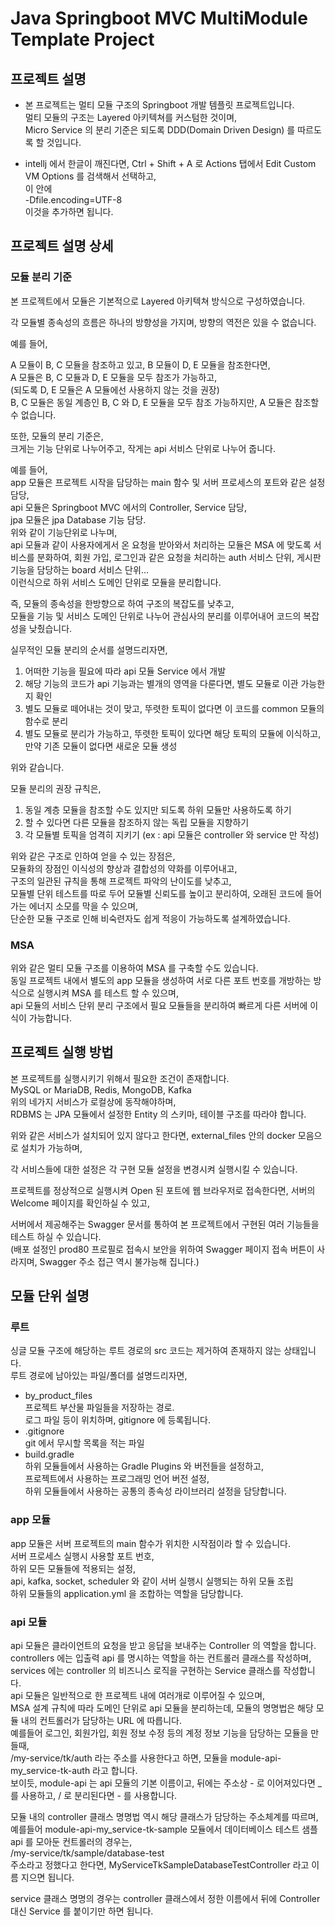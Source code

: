 # Java Springboot MVC MultiModule Template Project

## 프로젝트 설명

- 본 프로젝트는 멀티 모듈 구조의 Springboot 개발 템플릿 프로젝트입니다.<br>
  멀티 모듈의 구조는 Layered 아키텍쳐를 커스텀한 것이며,<br>
  Micro Service 의 분리 기준은 되도록 DDD(Domain Driven Design) 를 따르도록 할 것입니다.

- intellj 에서 한글이 깨진다면,
  Ctrl + Shift + A 로 Actions 탭에서 Edit Custom VM Options 를 검색해서 선택하고,<br>
  이 안에<br>
  -Dfile.encoding=UTF-8<br>
  이것을 추가하면 됩니다.

## 프로젝트 설명 상세

### 모듈 분리 기준

본 프로젝트에서 모듈은 기본적으로 Layered 아키텍쳐 방식으로 구성하였습니다.<br>

각 모듈별 종속성의 흐름은 하나의 방향성을 가지며, 방향의 역전은 있을 수 없습니다.<br>

예를 들어, <br>

A 모듈이 B, C 모듈을 참조하고 있고, B 모듈이 D, E 모듈을 참조한다면,<br>
A 모듈은 B, C 모듈과 D, E 모듈을 모두 참조가 가능하고,<br>
(되도록 D, E 모듈은 A 모듈에선 사용하지 않는 것을 권장)<br>
B, C 모듈은 동일 계층인 B, C 와 D, E 모듈을 모두 참조 가능하지만, A 모듈은 참조할 수 없습니다.<br>

또한, 모듈의 분리 기준은,<br>
크게는 기능 단위로 나누어주고, 작게는 api 서비스 단위로 나누어 줍니다.<br>

예를 들어,<br>
app 모듈은 프로젝트 시작을 담당하는 main 함수 및 서버 프로세스의 포트와 같은 설정 담당,<br>
api 모듈은 Springboot MVC 에서의 Controller, Service 담당,<br>
jpa 모듈은 jpa Database 기능 담당.<br>
위와 같이 기능단위로 나누며,<br>
api 모듈과 같이 사용자에게서 온 요청을 받아와서 처리하는 모듈은 MSA 에 맞도록 서비스를 분화하여,
회원 가입, 로그인과 같은 요청을 처리하는 auth 서비스 단위, 게시판 기능을 담당하는 board 서비스 단위...<br>
이런식으로 하위 서비스 도메인 단위로 모듈을 분리합니다.<br>

즉, 모듈의 종속성을 한방향으로 하여 구조의 복잡도를 낮추고,<br>
모듈을 기능 및 서비스 도메인 단위로 나누어 관심사의 분리를 이루어내어 코드의 복잡성을 낮췄습니다.

실무적인 모듈 분리의 순서를 설명드리자면,<br>

1. 어떠한 기능을 필요에 따라 api 모듈 Service 에서 개발
2. 해당 기능의 코드가 api 기능과는 별개의 영역을 다룬다면, 별도 모듈로 이관 가능한지 확인
3. 별도 모듈로 떼어내는 것이 맞고, 뚜렷한 토픽이 없다면 이 코드를 common 모듈의 함수로 분리
4. 별도 모듈로 분리가 가능하고, 뚜렷한 토픽이 있다면 해당 토픽의 모듈에 이식하고, 만약 기존 모듈이 없다면 새로운 모듈 생성

위와 같습니다.<br>

모듈 분리의 권장 규칙은,<br>

1. 동일 계층 모듈을 참조할 수도 있지만 되도록 하위 모듈만 사용하도록 하기
2. 할 수 있다면 다른 모듈을 참조하지 않는 독립 모듈을 지향하기
3. 각 모듈별 토픽을 엄격히 지키기 (ex : api 모듈은 controller 와 service 만 작성)

위와 같은 구조로 인하여 얻을 수 있는 장점은,<br>
모듈화의 장점인 이식성의 향상과 결합성의 약화를 이루어내고,<br>
구조의 일관된 규칙을 통해 프로젝트 파악의 난이도를 낮추고,<br>
모듈별 단위 테스트를 따로 두어 모듈별 신뢰도를 높이고 분리하여, 오래된 코드에 들어가는 에너지 소모를 막을 수 있으며,<br>
단순한 모듈 구조로 인해 비숙련자도 쉽게 적응이 가능하도록 설계하였습니다.

### MSA

위와 같은 멀티 모듈 구조를 이용하여 MSA 를 구축할 수도 있습니다.<br>
동일 프로젝트 내에서 별도의 app 모듈을 생성하여 서로 다른 포트 번호를 개방하는 방식으로 실행시켜 MSA 를 테스트 할 수 있으며,<br>
api 모듈의 서비스 단위 분리 구조에서 필요 모듈들을 분리하여 빠르게 다른 서버에 이식이 가능합니다.<br>

## 프로젝트 실행 방법

본 프로젝트를 실행시키기 위해서 필요한 조건이 존재합니다.<br>
MySQL or MariaDB, Redis, MongoDB, Kafka<br>
위의 네가지 서비스가 로컬상에 동작해야하며,<br>
RDBMS 는 JPA 모듈에서 설정한 Entity 의 스키마, 테이블 구조를 따라야 합니다.<br>

위와 같은 서비스가 설치되어 있지 않다고 한다면, external_files 안의 docker 모음으로 설치가 가능하며,<br>

각 서비스들에 대한 설정은 각 구현 모듈 설정을 변경시켜 실행시킬 수 있습니다.<br>

프로젝트를 정상적으로 실행시켜 Open 된 포트에 웹 브라우저로 접속한다면, 서버의 Welcome 페이지를 확인하실 수 있고,<br>

서버에서 제공해주는 Swagger 문서를 통하여 본 프로젝트에서 구현된 여러 기능들을 테스트 하실 수 있습니다.<br>
(배포 설정인 prod80 프로필로 접속시 보안을 위하여 Swagger 페이지 접속 버튼이 사라지며, Swagger 주소 접근 역시 불가능해 집니다.)

## 모듈 단위 설명

### 루트

싱글 모듈 구조에 해당하는 루트 경로의 src 코드는 제거하여 존재하지 않는 상태입니다.<br>
루트 경로에 남아있는 파일/폴더를 설명드리자면,<br>

- by_product_files<br>
  프로젝트 부산물 파일들을 저장하는 경로.<br>
  로그 파일 등이 위치하며, gitignore 에 등록됩니다.
- .gitignore<br>
  git 에서 무시할 목록을 적는 파일
- build.gradle<br>
  하위 모듈들에서 사용하는 Gradle Plugins 와 버전들을 설정하고,<br>
  프로젝트에서 사용하는 프로그래밍 언어 버전 설정,<br>
  하위 모듈들에서 사용하는 공통의 종속성 라이브러리 설정을 담당합니다.<br>

### app 모듈

app 모듈은 서버 프로젝트의 main 함수가 위치한 시작점이라 할 수 있습니다.<br>
서버 프로세스 실행시 사용할 포트 번호,<br>
하위 모든 모듈들에 적용되는 설정,<br>
api, kafka, socket, scheduler 와 같이 서버 실행시 실행되는 하위 모듈 조립<br>
하위 모듈들의 application.yml 을 조합하는 역할을 담당합니다.<br>

### api 모듈

api 모듈은 클라이언트의 요청을 받고 응답을 보내주는 Controller 의 역할을 합니다.<br>
controllers 에는 입출력 api 를 명시하는 역할을 하는 컨트롤러 클래스를 작성하며,<br>
services 에는 controller 의 비즈니스 로직을 구현하는 Service 클래스를 작성합니다.<br>
api 모듈은 일반적으로 한 프로젝트 내에 여러개로 이루어질 수 있으며,<br>
MSA 설계 규칙에 따라 도메인 단위로 api 모듈을 분리하는데, 모듈의 명명법은 해당 모듈 내의 컨트롤러가 담당하는 URL 에 따릅니다.<br>
예를들어 로그인, 회원가입, 회원 정보 수정 등의 계정 정보 기능을 담당하는 모듈을 만들때,<br>
/my-service/tk/auth 라는 주소를 사용한다고 하면, 모듈을 module-api-my_service-tk-auth 라고 합니다.<br>
보이듯, module-api 는 api 모듈의 기본 이름이고, 뒤에는 주소상 - 로 이어져있다면 _ 를 사용하고, / 로 분리된다면 - 를 사용합니다.<br>

모듈 내의 controller 클래스 명명법 역시 해당 클래스가 담당하는 주소체계를 따르며,<br>
예를들어 module-api-my_service-tk-sample 모듈에서 데이터베이스 테스트 샘플 api 를 모아둔 컨트롤러의 경우는,<br>
/my-service/tk/sample/database-test<br>
주소라고 정했다고 한다면, MyServiceTkSampleDatabaseTestController 라고 이름 지으면 됩니다.<br>

service 클래스 명명의 경우는 controller 클래스에서 정한 이름에서 뒤에 Controller 대신 Service 를 붙이기만 하면 됩니다.

